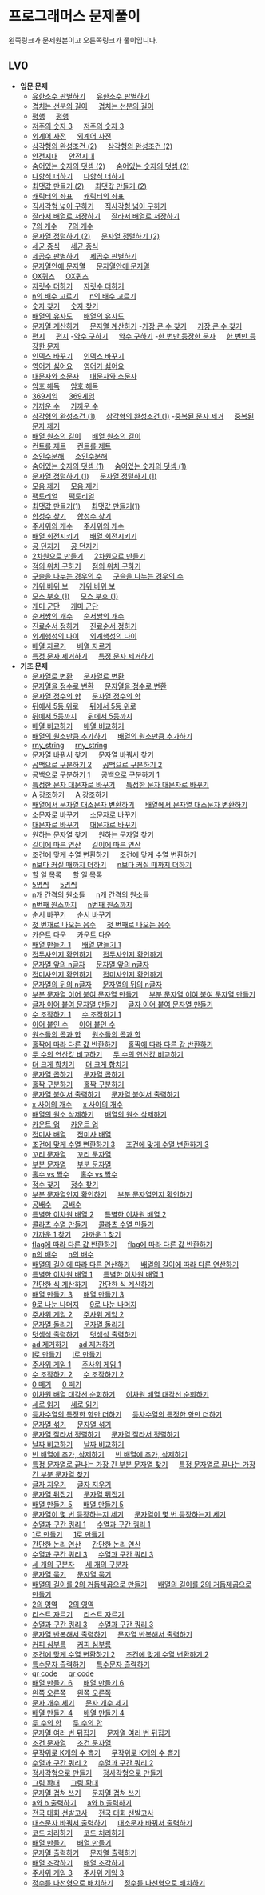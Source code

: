 # 프로그래머스 문제풀이

왼쪽링크가 문제원본이고 오른쪽링크가 풀이입니다.

## LV0
- **입문 문제**
  - [유한소수 판별하기](https://school.programmers.co.kr/learn/courses/30/lessons/120878) &emsp; [유한소수 판별하기](https://github.com/JangIn-40/Programmers/blob/master/LV0/introduction/DiscriminatingFinitePrimeNumber/DiscriminatingFinitePrimeNumber.cpp)
  - [겹치는 선분의 길이](https://school.programmers.co.kr/learn/courses/30/lessons/120876) &emsp; [겹치는 선분의 길이](https://github.com/JangIn-40/Programmers/blob/master/LV0/introduction/LengthOfOverlappingLine/LengthOfOverlappingLine.cpp)
  - [평행](https://school.programmers.co.kr/learn/courses/30/lessons/120875) &emsp; [평행](https://github.com/JangIn-40/Programmers/blob/master/LV0/introduction/Paralle/Parallel.cpp)
  - [저주의 숫자 3](https://school.programmers.co.kr/learn/courses/30/lessons/120871) &emsp; [저주의 숫자 3](https://github.com/JangIn-40/Programmers/blob/master/LV0/introduction/CurseNumberThree/CurseNumberThree.cpp)
  - [외계어 사전](https://school.programmers.co.kr/learn/courses/30/lessons/120869) &emsp; [외계어 사전](https://github.com/JangIn-40/Programmers/blob/master/LV0/introduction/AlienDictionary/AlienDictionary.cpp)
  - [삼각형의 완성조건 (2)](https://school.programmers.co.kr/learn/courses/30/lessons/120868) &emsp; [삼각형의 완성조건 (2)](https://github.com/JangIn-40/Programmers/blob/master/LV0/introduction/CompletionConditionTriangle%20(2)/CompletionConditionTriangle%20(2).cpp)
  - [안전지대](https://school.programmers.co.kr/learn/courses/30/lessons/120866) &emsp; [안전지대](https://github.com/JangIn-40/Programmers/blob/master/LV0/introduction/SafeZone/SafeZone.cpp)
  - [숨어있는 숫자의 덧셈 (2)](https://school.programmers.co.kr/learn/courses/30/lessons/120864) &emsp; [숨어있는 숫자의 덧셈 (2)](https://github.com/JangIn-40/Programmers/blob/master/LV0/introduction/AddHiddenNumber%20(2)/AddHiddenNumber%20(2).cpp)
  - [다항식 더하기](https://school.programmers.co.kr/learn/courses/30/lessons/120863) &emsp; [다항식 더하기](https://github.com/JangIn-40/Programmers/blob/master/LV0/introduction/AddPolynomial/AddPolynomial.cpp)
  - [최댓값 만들기 (2)](https://school.programmers.co.kr/learn/courses/30/lessons/120862) &emsp; [최댓값 만들기 (2)](https://github.com/JangIn-40/Programmers/blob/master/LV0/introduction/CreateMaximuValue%20(2)/CreateMaximuValue%20(2).cpp)
  - [캐릭터의 좌표](https://school.programmers.co.kr/learn/courses/30/lessons/120861) &emsp; [캐릭터의 좌표](https://github.com/JangIn-40/Programmers/blob/master/LV0/introduction/CharacterCoordinates/CharacterCoordinates.cpp)
  - [직사각형 넓이 구하기](https://school.programmers.co.kr/learn/courses/30/lessons/120860) &emsp; [직사각형 넓이 구하기](https://github.com/JangIn-40/Programmers/blob/master/LV0/introduction/CalculateAreaOfRectangle/CalculateAreaOfRectangle.cpp)
  - [잘라서 배열로 저장하기](https://school.programmers.co.kr/learn/courses/30/lessons/120913) &emsp; [잘라서 배열로 저장하기](https://github.com/JangIn-40/Programmers/blob/master/LV0/introduction/CutAndSaveArray/CutAndSaveArray.cpp)
  - [7의 개수](https://school.programmers.co.kr/learn/courses/30/lessons/120912) &emsp; [7의 개수](https://github.com/JangIn-40/Programmers/blob/master/LV0/introduction/NumberOfSeven/NumberOfSeven.cpp)
  - [문자열 정렬하기 (2)](https://github.com/JangIn-40/Programmers/blob/master/LV0/introduction/NumberOfSeven/NumberOfSeven.cpp) &emsp; [문자열 정렬하기 (2)](https://github.com/JangIn-40/Programmers/blob/master/LV0/introduction/SortString%20(2)/SortString%20(2).cpp)
  - [세균 증식](https://school.programmers.co.kr/learn/courses/30/lessons/120910) &emsp; [세균 증식](https://github.com/JangIn-40/Programmers/blob/master/LV0/introduction/BacterialGrowth/BacterialGrowth.cpp)
  - [제곱수 판별하기](https://school.programmers.co.kr/learn/courses/30/lessons/120909) &emsp;
  [제곱수 판별하기](https://github.com/JangIn-40/Programmers/blob/master/LV0/introduction/DetermineSquareNumber/DetermineSquareNumber.cpp)
  - [문자열안에 문자열](https://school.programmers.co.kr/learn/courses/30/lessons/120908) &emsp; [문자열안에 문자열](https://github.com/JangIn-40/Programmers/blob/master/LV0/introduction/StringInString/StringInString.cpp)
  - [OX퀴즈](https://school.programmers.co.kr/learn/courses/30/lessons/120907) &emsp; [OX퀴즈](https://github.com/JangIn-40/Programmers/blob/master/LV0/introduction/OXQuiz/OXQuiz.cpp)
  - [자릿수 더하기](https://school.programmers.co.kr/learn/courses/30/lessons/120906) &emsp; [자릿수 더하기](https://github.com/JangIn-40/Programmers/blob/master/LV0/introduction/AddDigit/AddDigit.cpp)
  - [n의 배수 고르기](https://school.programmers.co.kr/learn/courses/30/lessons/120905) &emsp;
  [n의 배수 고르기](https://github.com/JangIn-40/Programmers/blob/master/LV0/introduction/PickMultipleOfN/PickMultipleOfN.cpp)
  - [숫자 찾기](https://school.programmers.co.kr/learn/courses/30/lessons/120904) &emsp; [숫자 찾기](https://github.com/JangIn-40/Programmers/blob/master/LV0/introduction/FindNumber/FindNumber.cpp)
  - [배열의 유사도](https://school.programmers.co.kr/learn/courses/30/lessons/120903) &emsp; [배열의 유사도](https://github.com/JangIn-40/Programmers/blob/master/LV0/introduction/SimilarityOfArrangement/SimilarityOfArrangement.cpp)
  - [문자열 계산하기](https://school.programmers.co.kr/learn/courses/30/lessons/120902) &emsp; [문자열 계산하기](https://github.com/JangIn-40/Programmers/blob/master/LV0/introduction/CalculateString/CalculateString.cpp)
  -[가장 큰 수 찾기](https://school.programmers.co.kr/learn/courses/30/lessons/120899) &emsp;
  [가장 큰 수 찾기](https://github.com/JangIn-40/Programmers/blob/master/LV0/introduction/FindLargestNumber/FindLargestNumber.cpp)
  - [편지](https://school.programmers.co.kr/learn/courses/30/lessons/120898) &emsp; [편지](https://github.com/JangIn-40/Programmers/blob/master/LV0/introduction/Letter/Letter.cpp)
  -[약수 구하기](https://school.programmers.co.kr/learn/courses/30/lessons/120897) &emsp; [약수 구하기](https://github.com/JangIn-40/Programmers/blob/master/LV0/introduction/FindDivisor/FindDivisor.cpp)
  -[한 번만 등장한 문자](https://school.programmers.co.kr/learn/courses/30/lessons/120896) &emsp; [한 번만 등장한 문자](https://github.com/JangIn-40/Programmers/blob/master/LV0/introduction/OnlyOnceAppearCharacter/OnlyOnceAppearCharacter.cpp)
  - [인덱스 바꾸기](https://school.programmers.co.kr/learn/courses/30/lessons/120895) &emsp; [인덱스 바꾸기](https://github.com/JangIn-40/Programmers/blob/master/LV0/introduction/ChangeIndex/ChangeIndex.cpp)
  - [영어가 싫어요](https://school.programmers.co.kr/learn/courses/30/lessons/120894) &emsp;
  [영어가 싫어요](https://github.com/JangIn-40/Programmers/blob/master/LV0/introduction/HateEnglish/HateEnglish.cpp)
  - [대문자와 소문자](https://school.programmers.co.kr/learn/courses/30/lessons/120893) &emsp;
  [대문자와 소문자](https://github.com/JangIn-40/Programmers/blob/master/LV0/introduction/UppercaseLowercaseLetter/UppercaseLowercaseLetter.cpp)
  - [암호 해독](https://school.programmers.co.kr/learn/courses/30/lessons/120892) &emsp; [암호 해독](https://github.com/JangIn-40/Programmers/blob/master/LV0/introduction/Decode/Decode.cpp)
  - [369게임](https://school.programmers.co.kr/learn/courses/30/lessons/120891) &emsp; [369게임](https://github.com/JangIn-40/Programmers/blob/master/LV0/introduction/Game369/Game369.cpp)
  - [가까운 수](https://school.programmers.co.kr/learn/courses/30/lessons/120890) &emsp; [가까운 수](https://github.com/JangIn-40/Programmers/blob/master/LV0/introduction/CloseNumber/CloseNumber.cpp)
  - [삼각형의 완성조건 (1)](https://school.programmers.co.kr/learn/courses/30/lessons/120889) &emsp; [삼각형의 완성조건 (1)](https://github.com/JangIn-40/Programmers/blob/master/LV0/introduction/CompletionConditionTriangle/CompletionConditionTriangle.cpp)
  -[중복된 문자 제거](https://school.programmers.co.kr/learn/courses/30/lessons/120888) &emsp;
  [중복된 문자 제거](https://github.com/JangIn-40/Programmers/blob/master/LV0/introduction/RemoveDuplicateCharacter/RemoveDuplicateCharacter.cpp)
  - [배열 원소의 길이](https://school.programmers.co.kr/learn/courses/30/lessons/120854) &emsp;
  [배열 원소의 길이](https://github.com/JangIn-40/Programmers/blob/master/LV0/introduction/LengthArrayElement/LengthArrayElement.cpp)
  - [컨트롤 제트](https://school.programmers.co.kr/learn/courses/30/lessons/120853) &emsp; [컨트롤 제트](https://github.com/JangIn-40/Programmers/tree/master/LV0/introduction/ControlZ/ControlZ.cpp)
  - [소인수분해](https://school.programmers.co.kr/learn/courses/30/lessons/120852) &emsp;
  [소인수분해](https://github.com/JangIn-40/Programmers/blob/master/LV0/introduction/PrimeFactorization/PrimeFactorization.cpp)
  - [숨어있는 숫자의 덧셈 (1)](https://school.programmers.co.kr/learn/courses/30/lessons/120851) &emsp; [숨어있는 숫자의 덧셈 (1)](https://github.com/JangIn-40/Programmers/blob/master/LV0/introduction/AddHiddenNumber/AddHiddenNumber.cpp)
  - [문자열 졍렬하기 (1)](https://school.programmers.co.kr/learn/courses/30/lessons/120850) &emsp; [문자열 정렬하기 (1)](https://github.com/JangIn-40/Programmers/blob/master/LV0/introduction/SortString%20(1)/SortString%20(1).cpp)
  - [모음 제거](https://school.programmers.co.kr/learn/courses/30/lessons/120849) &emsp;
  [모음 제거](https://github.com/JangIn-40/Programmers/blob/master/LV0/introduction/RemoveVowels/RemoveVowels.cpp)
  - [팩토리얼](https://school.programmers.co.kr/learn/courses/30/lessons/120848) &emsp;
  [팩토리얼](https://github.com/JangIn-40/Programmers/blob/master/LV0/introduction/Factorial/Factorial.cpp)
  - [최댓값 만들기(1)](https://school.programmers.co.kr/learn/courses/30/lessons/120847) &emsp;
  [최댓값 만들기(1)](https://github.com/JangIn-40/Programmers/tree/master/LV0/introduction/MakeMaximumValue/MakeMaximumValue.cpp)
  - [합성수 찾기](https://school.programmers.co.kr/learn/courses/30/lessons/120846) &emsp;
  [합성수 찾기](https://github.com/JangIn-40/Programmers/blob/master/LV0/introduction/FindCompositionNumber/FindCompositionNumber.cpp)
  - [주사위의 개수](https://school.programmers.co.kr/learn/courses/30/lessons/120845) &emsp;
  [주사위의 개수](https://github.com/JangIn-40/Programmers/blob/master/LV0/introduction/NumberOfDice/NumberOfDice.cpp)
  - [배열 회전시키기](https://school.programmers.co.kr/learn/courses/30/lessons/120844) &emsp; [배열 회전시키기](https://github.com/JangIn-40/Programmers/blob/master/LV0/introduction/RotateArray/RotateArray.cpp)
  - [공 던지기](https://school.programmers.co.kr/learn/courses/30/lessons/120843) &emsp; [공 던지기](https://github.com/JangIn-40/Programmers/blob/master/LV0/introduction/ThrowBall/ThrowBall.cpp)
  - [2차원으로 만들기](https://school.programmers.co.kr/learn/courses/30/lessons/120842) &emsp;
  [2차원으로 만들기](https://github.com/JangIn-40/Programmers/blob/master/LV0/introduction/MakeTwoDimension/MakeTwoDimension.cpp)
  - [점의 위치 구하기](https://school.programmers.co.kr/learn/courses/30/lessons/120841) &emsp; [점의 위치 구하기](https://github.com/JangIn-40/Programmers/blob/master/LV0/introduction/FindLocationVertex/FindLocationVertex.cpp)
  - [구슬을 나누는 경우의 수](https://school.programmers.co.kr/learn/courses/30/lessons/120840) &emsp; [구슬을 나누는 경우의 수](https://github.com/JangIn-40/Programmers/blob/master/LV0/introduction/NumberOfCaseBeadsDivide/NumberOfCaseBeadsDivide.cpp)
  - [가위 바위 보](https://school.programmers.co.kr/learn/courses/30/lessons/120839) &emsp; [가위 바위 보](https://github.com/JangIn-40/Programmers/blob/master/LV0/introduction/RockScissorPaper/RockScissorPaper.cpp)
  - [모스 부호 (1)](https://school.programmers.co.kr/learn/courses/30/lessons/120838) &emsp; [모스 부호 (1)](https://github.com/JangIn-40/Programmers/blob/master/LV0/introduction/MorseCode(1)/MorseCode(1).cpp)
  - [개미 군단](https://school.programmers.co.kr/learn/courses/30/lessons/120837) &emsp; [개미 군단](https://github.com/JangIn-40/Programmers/blob/master/LV0/introduction/LegionAnt/LegionAnt.cpp)
  - [순서쌍의 개수](https://school.programmers.co.kr/learn/courses/30/lessons/120836) &emsp; [순서쌍의 개수](https://github.com/JangIn-40/Programmers/blob/master/LV0/introduction/NumberOfOrderPairs/NumberOfOrderPairs.cpp)
  - [진료순서 정하기](https://school.programmers.co.kr/learn/courses/30/lessons/120835) &emsp; [진료순서 정하기](https://github.com/JangIn-40/Programmers/blob/master/LV0/introduction/SetOrderTreatment/SetOrderTreatment.cpp)
  - [외계행성의 나이](https://school.programmers.co.kr/learn/courses/30/lessons/120834) &emsp; [외계행성의 나이](https://github.com/JangIn-40/Programmers/blob/master/LV0/introduction/AgeOfExoplanet/AgeOfExoplanet.cpp)
  - [배열 자르기](https://school.programmers.co.kr/learn/courses/30/lessons/120833) &emsp; [배열 자르기](https://github.com/JangIn-40/Programmers/blob/master/LV0/introduction/CutArray/CutArray.cpp)
  - [특정 문자 제거하기](https://school.programmers.co.kr/learn/courses/30/lessons/120826) &emsp; [특정 문자 제거하기](https://github.com/JangIn-40/Programmers/blob/master/LV0/introduction/RemoveSpecificCharacter/RemoveSpecificCharacter.cpp)
- **기초 문제**
  - [문자열로 변환](https://school.programmers.co.kr/learn/courses/30/lessons/181845) &emsp; [문자열로 변환](https://github.com/JangIn-40/Programmers/blob/master/LV0/Lv0%20Basic/ConvertString/ConvertString.cpp)
  - [문자열을 정수로 변환](https://school.programmers.co.kr/learn/courses/30/lessons/181848) &emsp; [문자열을 정수로 변환](https://github.com/JangIn-40/Programmers/blob/master/LV0/Lv0%20Basic/ConvertStringToInteger/ConvertStringToInteger.cpp)
  - [문자열 정수의 합](https://school.programmers.co.kr/learn/courses/30/lessons/181849) &emsp; [문자열 정수의 합](https://github.com/JangIn-40/Programmers/blob/master/LV0/Lv0%20Basic/SumStringInteger/SumStringInteger.cpp)
  - [뒤에서 5등 위로](https://school.programmers.co.kr/learn/courses/30/lessons/181852) &emsp; [뒤에서 5등 위로](https://github.com/JangIn-40/Programmers/blob/master/LV0/Lv0%20Basic/FifthFromBack/FifthFromBack.cpp)
  - [뒤에서 5등까지](https://school.programmers.co.kr/learn/courses/30/lessons/181853) &emsp; [뒤에서 5등까지](https://github.com/JangIn-40/Programmers/blob/master/LV0/Lv0%20Basic/FromBackToFifth/FromBackToFifth.cpp)
  - [배열 비교하기](https://school.programmers.co.kr/learn/courses/30/lessons/181856) &emsp; [배열 비교하기](https://github.com/JangIn-40/Programmers/blob/master/LV0/Lv0%20Basic/CompareArray/CompareArray.cpp)
  - [배열의 원소만큼 추가하기](https://school.programmers.co.kr/learn/courses/30/lessons/181861) &emsp; [배열의 원소만큼 추가하기](https://github.com/JangIn-40/Programmers/blob/master/LV0/Lv0%20Basic/AddAsArrayElements/AddAsArrayElements.cpp)
  - [rny_string](https://school.programmers.co.kr/learn/courses/30/lessons/181863) &emsp; [rny_string](https://github.com/JangIn-40/Programmers/blob/master/LV0/Lv0%20Basic/rny_string/rny_string.cpp)
  - [문자열 바꿔서 찾기](https://school.programmers.co.kr/learn/courses/30/lessons/181864) &emsp; [문자열 바꿔서 찾기](https://github.com/JangIn-40/Programmers/blob/master/LV0/Lv0%20Basic/FindToChangingString/FindToChangingString.cpp)
  - [공백으로 구분하기 2](https://school.programmers.co.kr/learn/courses/30/lessons/181868) &emsp; [공백으로 구분하기 2](https://github.com/JangIn-40/Programmers/blob/master/LV0/Lv0%20Basic/DistinguishBlank%202/DistinguishBlank%202.cpp)
  - [공백으로 구분하기 1](https://school.programmers.co.kr/learn/courses/30/lessons/181869) &emsp; [공백으로 구분하기 1](https://github.com/JangIn-40/Programmers/blob/master/LV0/Lv0%20Basic/DistinguishBlank%201/DistinguishBlank%201.cpp)
  - [특정한 문자 대문자로 바꾸기](https://school.programmers.co.kr/learn/courses/30/lessons/181873) &emsp; [특정한 문자 대문자로 바꾸기](https://github.com/JangIn-40/Programmers/blob/master/LV0/Lv0%20Basic/ChangeSpecificCharcterToUpper/ChangeSpecificCharcterToUpper.cpp)
  - [A 강조하기](https://school.programmers.co.kr/learn/courses/30/lessons/181874) &emsp; [A 강조하기](https://github.com/JangIn-40/Programmers/blob/master/LV0/Lv0%20Basic/EmphasizeA/EmphasizeA.cpp)
  - [배열에서 문자열 대소문자 변환하기](https://school.programmers.co.kr/learn/courses/30/lessons/181875) &emsp; [배열에서 문자열 대소문자 변환하기](https://github.com/JangIn-40/Programmers/blob/master/LV0/Lv0%20Basic/ConvertStringLowerUpperInArray/ConvertStringLowerUpperInArray.cpp)
  - [소문자로 바꾸기](https://school.programmers.co.kr/learn/courses/30/lessons/181876) &emsp; [소문자로 바꾸기](https://github.com/JangIn-40/Programmers/blob/master/LV0/Lv0%20Basic/ConvertLowercase/ConvertLowercase.cpp)
  - [대문자로 바꾸기](https://school.programmers.co.kr/learn/courses/30/lessons/181877) &emsp; [대문자로 바꾸기](https://github.com/JangIn-40/Programmers/blob/master/LV0/Lv0%20Basic/ConvertUppercase/ConvertUppercase.cpp)
  - [원하는 문자열 찾기](https://school.programmers.co.kr/learn/courses/30/lessons/181878) &emsp; [원하는 문자열 찾기](https://github.com/JangIn-40/Programmers/blob/master/LV0/Lv0%20Basic/FindDesireString/FindDesireString.cpp)
  - [길이에 따른 연산](https://school.programmers.co.kr/learn/courses/30/lessons/181879) &emsp; [길이에 따른 연산](https://github.com/JangIn-40/Programmers/blob/master/LV0/Lv0%20Basic/CalculateBaseOnLength/CalculateBaseOnLength.cpp)
  - [조건에 맞게 수열 변환하기](https://school.programmers.co.kr/learn/courses/30/lessons/181882) &emsp; [조건에 맞게 수열 변환하기](https://github.com/JangIn-40/Programmers/blob/master/LV0/Lv0%20Basic/ConvertSequnceAccordingCondition/ConvertSequnceAccordingCondition.cpp)
  - [n보다 커질 때까지 더하기](https://school.programmers.co.kr/learn/courses/30/lessons/181884) &emsp; [n보다 커질 때까지 더하기](https://github.com/JangIn-40/Programmers/blob/master/LV0/Lv0%20Basic/AddBiggerThanN/AddBiggerThanN.cpp)
  - [할 일 목록](https://school.programmers.co.kr/learn/courses/30/lessons/181885) &emsp; [할 일 목록](https://github.com/JangIn-40/Programmers/blob/master/LV0/Lv0%20Basic/TODOList/TODOList.cpp)
  - [5명씩](https://school.programmers.co.kr/learn/courses/30/lessons/181886) &emsp; [5명씩](https://github.com/JangIn-40/Programmers/blob/master/LV0/Lv0%20Basic/FivePeopleEach/FivePeopleEach.cpp)
  - [n개 간격의 원소들](https://school.programmers.co.kr/learn/courses/30/lessons/181888) &emsp; [n개 간격의 원소들](https://github.com/JangIn-40/Programmers/blob/master/LV0/Lv0%20Basic/NDistanceElements/NDistanceElements.cpp)
  - [n번째 원소까지](https://school.programmers.co.kr/learn/courses/30/lessons/181889) &emsp; [n번째 원소까지](https://github.com/JangIn-40/Programmers/blob/master/LV0/Lv0%20Basic/NthToElement/NthToElement.cpp)
  - [순서 바꾸기](https://school.programmers.co.kr/learn/courses/30/lessons/181891) &emsp; [순서 바꾸기](https://github.com/JangIn-40/Programmers/blob/master/LV0/Lv0%20Basic/ChangeSequence/ChangeSequence.cpp)
  - [첫 번재로 나오는 음수](https://school.programmers.co.kr/learn/courses/30/lessons/181896) &emsp; [첫 번째로 나오는 음수](https://github.com/JangIn-40/Programmers/blob/master/LV0/Lv0%20Basic/FirstNegativeNubmer/FirstNegativeNubmer.cpp)
  - [카운트 다운](https://school.programmers.co.kr/learn/courses/30/lessons/181899) &emsp; [카운트 다운](https://github.com/JangIn-40/Programmers/blob/master/LV0/Lv0%20Basic/CountDown/CountDown.cpp)
  - [배열 만들기 1](https://school.programmers.co.kr/learn/courses/30/lessons/181901) &emsp; [배열 만들기 1](https://github.com/JangIn-40/Programmers/blob/master/LV0/Lv0%20Basic/MakeArray1/MakeArray1.cpp)
  - [접두사인지 확인하기](https://school.programmers.co.kr/learn/courses/30/lessons/181906) &emsp; [접두사인지 확인하기](https://github.com/JangIn-40/Programmers/blob/master/LV0/Lv0%20Basic/CheckPrefix/CheckPrefix.cpp)
  - [문자열 앞의 n글자](https://school.programmers.co.kr/learn/courses/30/lessons/181907) &emsp; [문자열 앞의 n글자](https://github.com/JangIn-40/Programmers/blob/master/LV0/Lv0%20Basic/NLettersInFrontOfString/NLettersInFrontOfString.cpp)
  - [접미사인지 확인하기](https://school.programmers.co.kr/learn/courses/30/lessons/181908) &emsp; [접미사인지 확인하기](https://github.com/JangIn-40/Programmers/blob/master/LV0/Lv0%20Basic/CheckSuffixArray/CheckSuffixArray.cpp)
  - [문자열의 뒤의 n글자](https://school.programmers.co.kr/learn/courses/30/lessons/181910) &emsp; [문자열의 뒤의 n글자](https://github.com/JangIn-40/Programmers/blob/master/LV0/Lv0%20Basic/StringBackN/StringBackN.cpp)
  - [부분 문자열 이어 붙여 문자열 만들기](https://school.programmers.co.kr/learn/courses/30/lessons/181911) &emsp; [부분 문자열 이여 붙여 문자열 만들기](https://github.com/JangIn-40/Programmers/blob/master/LV0/Lv0%20Basic/MakeStringConnectPartOfString/MakeStringConnectPartOfString.cpp)
  - [글자 이어 붙여 문자열 만들기](https://school.programmers.co.kr/learn/courses/30/lessons/181915) &emsp; [글자 이어 붙여 문자열 만들기](https://github.com/JangIn-40/Programmers/blob/master/LV0/Lv0%20Basic/ConnectMakingString/ConnectMakingString.cpp)
  - [수 조작하기 1](https://school.programmers.co.kr/learn/courses/30/lessons/181926) &emsp; [수 조작하기 1](https://github.com/JangIn-40/Programmers/blob/master/LV0/Lv0%20Basic/ControlNumber1/ControlNumber1.cpp)
  - [이어 붙인 수](https://school.programmers.co.kr/learn/courses/30/lessons/181928) &emsp; [이어 붙인 수](https://github.com/JangIn-40/Programmers/blob/master/LV0/Lv0%20Basic/ConnectNumber/ConnectNumber.cpp)
  - [원소들의 곱과 합](https://school.programmers.co.kr/learn/courses/30/lessons/181929) &emsp; [원소들의 곱과 합](https://github.com/JangIn-40/Programmers/blob/master/LV0/Lv0%20Basic/AddMultipleElement/AddMultipleElement.cpp)
  - [홀짝에 따라 다른 값 반환하기](https://school.programmers.co.kr/learn/courses/30/lessons/181935) &emsp; [홀짝에 따라 다른 갑 반환하기](https://github.com/JangIn-40/Programmers/blob/master/LV0/Lv0%20Basic/ReturnDifferentValueOnOddEven/ReturnDifferentValueOnOddEven.cpp)
  - [두 수의 연산값 비교하기](https://school.programmers.co.kr/learn/courses/30/lessons/181938) &emsp; [두 수의 연산값 비교하기](https://github.com/JangIn-40/Programmers/blob/master/LV0/Lv0%20Basic/CompareCalculationNumber/CompareCalculationNumber.cpp)
  - [더 크게 합치기](https://school.programmers.co.kr/learn/courses/30/lessons/181939) &emsp; [더 크게 합치기](https://github.com/JangIn-40/Programmers/blob/master/LV0/Lv0%20Basic/AddMoreBig/AddMoreBig.cpp)
  - [문자열 곱하기](https://school.programmers.co.kr/learn/courses/30/lessons/181940) &emsp; [문자열 곱하기](https://github.com/JangIn-40/Programmers/blob/master/LV0/Lv0%20Basic/StringMultiple/StringMultiple.cpp)
  - [홀짝 구분하기](https://school.programmers.co.kr/learn/courses/30/lessons/181944) &emsp; [홀짝 구분하기](https://github.com/JangIn-40/Programmers/blob/master/LV0/Lv0%20Basic/ClassifyEvenOdd/ClassifyEvenOdd.cpp)
  - [문자열 붙여서 출력하기](https://school.programmers.co.kr/learn/courses/30/lessons/181946) &emsp; [문자열 붙여서 출력하기](https://github.com/JangIn-40/Programmers/blob/master/LV0/Lv0%20Basic/PrintStickString/PrintStickString.cpp)
  - [x 사이의 개수](https://school.programmers.co.kr/learn/courses/30/lessons/181867) &emsp; [x 사이의 개수](https://github.com/JangIn-40/Programmers/blob/master/LV0/Lv0%20Basic/NumberBetweenX/NumberBetweenX.cpp)
  - [배열의 원소 삭제하기](https://school.programmers.co.kr/learn/courses/30/lessons/181844) &emsp; [배열의 원소 삭제하기](https://github.com/JangIn-40/Programmers/blob/master/LV0/Lv0%20Basic/RemoveArrayElement/RemoveArrayElement.cpp)
  - [카운트 업](https://school.programmers.co.kr/learn/courses/30/lessons/181920) &emsp; [카운트 업](https://github.com/JangIn-40/Programmers/blob/master/LV0/Lv0%20Basic/CountUp/CountUp.cpp)
  - [접미사 배열](https://school.programmers.co.kr/learn/courses/30/lessons/181909) &emsp; [접미사 배열](https://github.com/JangIn-40/Programmers/blob/master/LV0/Lv0%20Basic/SuffixArray/SuffixArray.cpp)
  - [조건에 맞게 수열 변환하기 3](https://school.programmers.co.kr/learn/courses/30/lessons/181835) &emsp; [조건에 맞게 수열 변환하기 3](https://github.com/JangIn-40/Programmers/blob/master/LV0/Lv0%20Basic/ConvertSequenceAccordingCondition3/ConvertSequenceAccordingCondition3.cpp)
  - [꼬리 문자열](https://school.programmers.co.kr/learn/courses/30/lessons/181841) &emsp; [꼬리 문자열](https://github.com/JangIn-40/Programmers/blob/master/LV0/Lv0%20Basic/TailString/TailString.cpp)
  - [부분 문자열](https://school.programmers.co.kr/learn/courses/30/lessons/181842) &emsp; [부분 문자열](https://github.com/JangIn-40/Programmers/blob/master/LV0/Lv0%20Basic/SubString/SubString.cpp)
  - [홀수 vs 짝수](https://school.programmers.co.kr/learn/courses/30/lessons/181887) &emsp; [홀수 vs 짝수](https://github.com/JangIn-40/Programmers/blob/master/LV0/Lv0%20Basic/Odd_VS_Even/Odd_VS_Even.cpp)
  - [정수 찾기](https://school.programmers.co.kr/learn/courses/30/lessons/181840) &emsp; [정수 찾기](https://github.com/JangIn-40/Programmers/blob/master/LV0/Lv0%20Basic/FindInteger/FindInteger.cpp)
  - [부분 문자열인지 확인하기](https://school.programmers.co.kr/learn/courses/30/lessons/181843) &emsp; [부분 문자열인지 확인하기](https://github.com/JangIn-40/Programmers/blob/master/LV0/Lv0%20Basic/CheckSubString/CheckSubString.cpp)
  - [공배수](https://school.programmers.co.kr/learn/courses/30/lessons/181936) &emsp; [공배수](https://github.com/JangIn-40/Programmers/blob/master/LV0/Lv0%20Basic/CommonMultiple/CommonMultiple.cpp)
  - [특별한 이차원 배열 2](https://school.programmers.co.kr/learn/courses/30/lessons/181831) &emsp; [특별한 이차원 배열 2](https://github.com/JangIn-40/Programmers/blob/master/LV0/Lv0%20Basic/SpecialTwoDimensionArray2/SpecialTwoDimensionArray2.cpp)
  - [콜라츠 수열 만들기](https://school.programmers.co.kr/learn/courses/30/lessons/181919) &emsp; [콜라츠 수열 만들기](https://github.com/JangIn-40/Programmers/blob/master/LV0/Lv0%20Basic/CollatzSequence/CollatzSequence.cpp)
  - [가까운 1 찾기](https://school.programmers.co.kr/learn/courses/30/lessons/181898) &emsp; [가까운 1 찾기](https://github.com/JangIn-40/Programmers/blob/master/LV0/Lv0%20Basic/FindNear1/FindNear1.cpp)
  - [flag에 따라 다른 값 반환하기](https://school.programmers.co.kr/learn/courses/30/lessons/181933) &emsp; [flag에 따라 다른 값 반환하기](https://github.com/JangIn-40/Programmers/blob/master/LV0/Lv0%20Basic/ReturnDiffrentValeuOnFlag/ReturnDiffrentValeuOnFlag.cpp)
  - [n의 배수](https://school.programmers.co.kr/learn/courses/30/lessons/181937) &emsp; [n의 배수](https://github.com/JangIn-40/Programmers/blob/master/LV0/Lv0%20Basic/NMultiple/NMultiple.cpp)
  - [배열의 길이에 따라 다른 연산하기](https://school.programmers.co.kr/learn/courses/30/lessons/181854) &emsp; [배열의 길이에 따라 다른 연산하기](https://github.com/JangIn-40/Programmers/blob/master/LV0/Lv0%20Basic/DifferentCalculateDefendOnLengthOfArray/DifferentCalculateDefendOnLengthOfArray.cpp)
  - [특별한 이차원 배열 1](https://school.programmers.co.kr/learn/courses/30/lessons/181833) &emsp; [특별한 이차원 배열 1](https://github.com/JangIn-40/Programmers/blob/master/LV0/Lv0%20Basic/SpecialTwoDimensionArray/SpecialTwoDimensionArray.cpp)
  - [간단한 식 계산하기](https://school.programmers.co.kr/learn/courses/30/lessons/181865) &emsp; [간단한 식 계산하기](https://github.com/JangIn-40/Programmers/blob/master/LV0/Lv0%20Basic/CalculateSimpleExpression/CalculateSimpleExpression.cpp)
  - [배열 만들기 3](https://school.programmers.co.kr/learn/courses/30/lessons/181895) &emsp; [배열 만들기 3](https://github.com/JangIn-40/Programmers/blob/master/LV0/Lv0%20Basic/MakeArray3/MakeArray3.cpp)
  - [9로 나눈 나머지](https://school.programmers.co.kr/learn/courses/30/lessons/181914) &emsp; [9로 나눈 나머지](https://github.com/JangIn-40/Programmers/blob/master/LV0/Lv0%20Basic/Divide9Remain/Divide9Remain.cpp)
  - [주사위 게임 2](https://school.programmers.co.kr/learn/courses/30/lessons/181930) &emsp; [주사위 게임 2](https://github.com/JangIn-40/Programmers/blob/master/LV0/Lv0%20Basic/DiceGame2/DiceGame2.cpp)
  - [문자열 돌리기](https://school.programmers.co.kr/learn/courses/30/lessons/181945) &emsp; [문자열 돌리기](https://github.com/JangIn-40/Programmers/blob/master/LV0/Lv0%20Basic/PrintTwistString/PrintTwistString.cpp)
  - [덧셈식 출력하기](https://school.programmers.co.kr/learn/courses/30/lessons/181947) &emsp; [덧셈식 출력하기](https://github.com/JangIn-40/Programmers/blob/master/LV0/Lv0%20Basic/PrintAdd/PrintAdd.cpp)
  - [ad 제거하기](https://school.programmers.co.kr/learn/courses/30/lessons/181870) &emsp; [ad 제거하기](https://github.com/JangIn-40/Programmers/blob/master/LV0/Lv0%20Basic/RemoveAd/RemoveAd.cpp)
  - [l로 만들기](https://school.programmers.co.kr/learn/courses/30/lessons/181834) &emsp; [l로 만들기](https://github.com/JangIn-40/Programmers/blob/master/LV0/Lv0%20Basic/MakeToI/MakeToL.cpp)
  - [주사위 게임 1](https://school.programmers.co.kr/learn/courses/30/lessons/181839) &emsp; [주사위 게임 1](https://github.com/JangIn-40/Programmers/blob/master/LV0/Lv0%20Basic/DiceGame1/DiceGame1.cpp)
  - [수 조작하기 2](https://school.programmers.co.kr/learn/courses/30/lessons/181925) &emsp; [수 조작하기 2](https://github.com/JangIn-40/Programmers/blob/master/LV0/Lv0%20Basic/ControlNumber2/ControlNumber2.cpp)
  - [0 떼기](https://school.programmers.co.kr/learn/courses/30/lessons/181847) &emsp; [0 떼기](https://github.com/JangIn-40/Programmers/blob/master/LV0/Lv0%20Basic/TakeOffZero/TakeOffZero.cpp)
  - [이차원 배열 대각선 순회하기](https://school.programmers.co.kr/learn/courses/30/lessons/181829) &emsp; [이차원 배열 대각선 순회하기](https://github.com/JangIn-40/Programmers/blob/master/LV0/Lv0%20Basic/Two-dimensionalArrayDiagonalTraversal/Two-dimensionalArrayDiagonalTraversal.cpp)
  - [세로 읽기](https://school.programmers.co.kr/learn/courses/30/lessons/181904) &emsp; [세로 읽기](https://github.com/JangIn-40/Programmers/blob/master/LV0/Lv0%20Basic/ReadColumn/ReadColumn.cpp)
  - [등차수열의 특정한 항만 더하기](https://school.programmers.co.kr/learn/courses/30/lessons/181931) &emsp; [등차수열의 특정한 항만 더하기](https://github.com/JangIn-40/Programmers/blob/master/LV0/Lv0%20Basic/ArithmeticSequenceAddSpecific/ArithmeticSequenceAddSpecific.cpp)
  - [문자열 섞기](https://school.programmers.co.kr/learn/courses/30/lessons/181942) &emsp; [문자열 섞기](https://github.com/JangIn-40/Programmers/blob/master/LV0/Lv0%20Basic/StringShuffle/StringShuffle.cpp)
  - [문자열 잘라서 정렬하기](https://school.programmers.co.kr/learn/courses/30/lessons/181866) &emsp; [문자열 잘라서 정렬하기](https://github.com/JangIn-40/Programmers/blob/master/LV0/Lv0%20Basic/SortCuttingString/SortCuttingString.cpp)
  - [날짜 비교하기](https://school.programmers.co.kr/learn/courses/30/lessons/181838) &emsp; [날짜 비교하기](https://github.com/JangIn-40/Programmers/blob/master/LV0/Lv0%20Basic/CompareDate/CompareDate.cpp)
  - [빈 배열에 추가, 삭제하기](https://school.programmers.co.kr/learn/courses/30/lessons/181860) &emsp; [빈 배열에 추가, 삭제하기](https://github.com/JangIn-40/Programmers/blob/master/LV0/Lv0%20Basic/Add_Erase_EmptyString/Add_Erase_EmptyString.cpp)
  - [특정 문자열로 끝나는 가장 긴 부분 문자열 찾기](https://school.programmers.co.kr/learn/courses/30/lessons/181872) &emsp; [특정 문자열로 끝나는 가장 긴 부분 문자열 찾기](https://github.com/JangIn-40/Programmers/blob/master/LV0/Lv0%20Basic/FindLongestSubstringEndedWithSpecificString/FindLongestSubstringEndedWithSpecificString.cpp)
  - [글자 지우기](https://school.programmers.co.kr/learn/courses/30/lessons/181900) &emsp; [글자 지우기](https://github.com/JangIn-40/Programmers/blob/master/LV0/Lv0%20Basic/EraseLetter/EraseLetter.cpp)
  - [문자열 뒤집기](https://school.programmers.co.kr/learn/courses/30/lessons/181905) &emsp; [문자열 뒤집기](https://github.com/JangIn-40/Programmers/blob/master/LV0/Lv0%20Basic/FlipString1/FlipString1.cpp)
  - [배열 만들기 5](https://school.programmers.co.kr/learn/courses/30/lessons/181912) &emsp; [배열 만들기 5](https://github.com/JangIn-40/Programmers/blob/master/LV0/Lv0%20Basic/MakeArray%205/MakeArray%205.cpp)
  - [문자열이 몇 번 등장하는지 세기](https://school.programmers.co.kr/learn/courses/30/lessons/181871) &emsp; [문자열이 몇 번 등장하는지 세기](https://github.com/JangIn-40/Programmers/blob/master/LV0/Lv0%20Basic/CountHowManyStringAppear/CountHowManyStringAppear.cpp)
  - [수열과 구간 쿼리 1](https://school.programmers.co.kr/learn/courses/30/lessons/181883) &emsp; [수열과 구간 쿼리 1](https://github.com/JangIn-40/Programmers/blob/master/LV0/Lv0%20Basic/SequencesAndSpheresQuery1/SequencesAndSpheresQuery1.cpp)
  - [1로 만들기](https://school.programmers.co.kr/learn/courses/30/lessons/181880) &emsp; [1로 만들기](https://github.com/JangIn-40/Programmers/blob/master/LV0/Lv0%20Basic/Make1/Make1.cpp)
  - [간단한 논리 연산](https://school.programmers.co.kr/learn/courses/30/lessons/181917) &emsp; [간단한 논리 연산](https://github.com/JangIn-40/Programmers/blob/master/LV0/Lv0%20Basic/SimpleLogicCalculate/SimpleLogicCalculate.cpp)
  - [수열과 구간 쿼리 3](https://school.programmers.co.kr/learn/courses/30/lessons/181924) &emsp; [수열과 구간 쿼리 3](https://github.com/JangIn-40/Programmers/blob/master/LV0/Lv0%20Basic/SequencesAndSpheresQuery3/SequencesAndSpheresQuery3.cpp)
  - [세 개의 구분자](https://school.programmers.co.kr/learn/courses/30/lessons/181862) &emsp; [세 개의 구분자](https://github.com/JangIn-40/Programmers/blob/master/LV0/Lv0%20Basic/ThreeCategories/ThreeCategories.cpp)
  - [문자열 묶기](https://school.programmers.co.kr/learn/courses/30/lessons/181855) &emsp; [문자열 묶기](https://github.com/JangIn-40/Programmers/blob/master/LV0/Lv0%20Basic/TieString/TieString.cpp)
  - [배열의 길이를 2의 거듭제곱으로 만들기](https://school.programmers.co.kr/learn/courses/30/lessons/181857) &emsp; [배열의 길이를 2의 거듭제곱으로 만들기](https://github.com/JangIn-40/Programmers/blob/master/LV0/Lv0%20Basic/MakeLengthArrayPowerOf2/MakeLengthArrayPowerOf2.cpp)
  - [2의 영역](https://school.programmers.co.kr/learn/courses/30/lessons/181894) &emsp; [2의 영역](https://github.com/JangIn-40/Programmers/blob/master/LV0/Lv0%20Basic/AreaOf2/AreaOf2.cpp)
  - [리스트 자르기](https://school.programmers.co.kr/learn/courses/30/lessons/181897) &emsp; [리스트 자르기](https://github.com/JangIn-40/Programmers/blob/master/LV0/Lv0%20Basic/CutList/CutList.cpp)
  - [수열과 구간 쿼리 3](https://school.programmers.co.kr/learn/courses/30/lessons/181922) &emsp; [수열과 구간 쿼리 3](https://github.com/JangIn-40/Programmers/blob/master/LV0/Lv0%20Basic/SequencesAndSpheresQuery4/SequencesAndSpheresQuery4.cpp)
  - [문자열 반복해서 출력하기](https://school.programmers.co.kr/learn/courses/30/lessons/181950) &emsp; [문자열 반복해서 출력하기](https://github.com/JangIn-40/Programmers/blob/master/LV0/Lv0%20Basic/PrintRepeatString/PrintRepeatString.cpp)
  - [커피 심부름](https://school.programmers.co.kr/learn/courses/30/lessons/181837) &emsp; [커피 심부름](https://github.com/JangIn-40/Programmers/blob/master/LV0/Lv0%20Basic/CoffeeErrand/CoffeeErrand.cpp)
  - [조건에 맞게 수열 변환하기 2](https://school.programmers.co.kr/learn/courses/30/lessons/181881) &emsp; [조건에 맞게 수열 변환하기 2](https://github.com/JangIn-40/Programmers/blob/master/LV0/Lv0%20Basic/ConvertSequnceAccordingCondition2/ConvertSequnceAccordingCondition2.cpp)
  - [특수문자 출력하기](https://school.programmers.co.kr/learn/courses/30/lessons/181948) &emsp; [특수문자 출력하기](https://github.com/JangIn-40/Programmers/blob/master/LV0/Lv0%20Basic/PrintSpecialCharacter/PrintSpecialCharacter.cpp)
  - [qr code](https://school.programmers.co.kr/learn/courses/30/lessons/181903) &emsp; [qr code](https://github.com/JangIn-40/Programmers/blob/master/LV0/Lv0%20Basic/QRCode/QRCode.cpp)
  - [배열 만들기 6](https://school.programmers.co.kr/learn/courses/30/lessons/181859) &emsp; [배열 만들기 6](https://github.com/JangIn-40/Programmers/blob/master/LV0/Lv0%20Basic/MakeArray6/MakeArray6.cpp)
  - [왼쪽 오른쪽](https://school.programmers.co.kr/learn/courses/30/lessons/181890) &emsp; [왼쪽 오른쪽](https://github.com/JangIn-40/Programmers/blob/master/LV0/Lv0%20Basic/LeftRight/LeftRight.cpp)
  - [문자 개수 세기](https://school.programmers.co.kr/learn/courses/30/lessons/181902) &emsp; [문자 개수 세기](https://github.com/JangIn-40/Programmers/blob/master/LV0/Lv0%20Basic/CountStringNumber/CountStringNumber.cpp)
  - [배열 만들기 4](https://school.programmers.co.kr/learn/courses/30/lessons/181918) &emsp; [배열 만들기 4](https://github.com/JangIn-40/Programmers/blob/master/LV0/Lv0%20Basic/MakeArrangemen%204/MakeArrangemen%204.cpp)
  - [두 수의 합](https://school.programmers.co.kr/learn/courses/30/lessons/181846) &emsp; [두 수의 합](https://github.com/JangIn-40/Programmers/blob/master/LV0/Lv0%20Basic/AddTwoNumber/AddTwoNumber.cpp)
  - [문자열 여러 번 뒤집기](https://school.programmers.co.kr/learn/courses/30/lessons/181913) &emsp; [문자열 여러 번 뒤집기](https://github.com/JangIn-40/Programmers/blob/master/LV0/Lv0%20Basic/FlipString/FlipString.cpp)
  - [조건 문자열](https://school.programmers.co.kr/learn/courses/30/lessons/181934) &emsp; [조건 문자열](https://github.com/JangIn-40/Programmers/blob/master/LV0/Lv0%20Basic/ConditionalString/ConditionalString.cpp)
  - [무작위로 K개의 수 뽑기](https://school.programmers.co.kr/learn/courses/30/lessons/181858) &emsp; [무작위로 K개의 수 뽑기](https://github.com/JangIn-40/Programmers/blob/master/LV0/Lv0%20Basic/DrawRandomKNumber/DrawRandomKNumber.cpp)
  - [수열과 구간 쿼리 2](https://school.programmers.co.kr/learn/courses/30/lessons/181923) &emsp; [수열과 구간 쿼리 2](https://github.com/JangIn-40/Programmers/blob/master/LV0/Lv0%20Basic/SequencesAndSpheresQuery/SequencesAndSpheresQuery2.cpp)
  - [정사각형으로 만들기](https://school.programmers.co.kr/learn/courses/30/lessons/181830) &emsp; [정사각형으로 만들기](https://github.com/JangIn-40/Programmers/blob/master/LV0/Lv0%20Basic/MakeSquare/MakeSquare.cpp)
  - [그림 확대](https://school.programmers.co.kr/learn/courses/30/lessons/181836) &emsp; [그림 확대](https://github.com/JangIn-40/Programmers/blob/master/LV0/Lv0%20Basic/ZoomInPicture/ZoomInPicture.cpp)
  - [문자열 겹쳐 쓰기](https://school.programmers.co.kr/learn/courses/30/lessons/181943) &emsp; [문자열 겹쳐 쓰기](https://github.com/JangIn-40/Programmers/blob/master/LV0/Lv0%20Basic/OverwriteString/OverwriteString.cpp)
  - [a와 b 출력하기](https://school.programmers.co.kr/learn/courses/30/lessons/181951) &emsp; [a와 b 출력하기](https://github.com/JangIn-40/Programmers/tree/master/LV0/Lv0%20Basic/Print_A_B)
  - [전국 대회 선발고사](https://school.programmers.co.kr/learn/courses/30/lessons/181851) &emsp; [전국 대회 선발고사](https://github.com/JangIn-40/Programmers/blob/master/LV0/Lv0%20Basic/NationalCompetitionSelectionTest/NationalCompetitionSelectionTest.cpp)
  - [대소문자 바꿔서 출력하기](https://school.programmers.co.kr/learn/courses/30/lessons/181949) &emsp; [대소문자 바꿔서 출력하기](https://github.com/JangIn-40/Programmers/blob/master/LV0/Lv0%20Basic/PrintLowerUpper/PrintLowerUpper.cpp)
  - [코드 처리하기](https://school.programmers.co.kr/learn/courses/30/lessons/181932) &emsp; [코드 처리하기](https://github.com/JangIn-40/Programmers/blob/master/LV0/Lv0%20Basic/ProcessCode/ProcessCode.cpp)
  - [배열 만들기](https://school.programmers.co.kr/learn/courses/30/lessons/181921) &emsp; [배열 만들기](https://github.com/JangIn-40/Programmers/blob/master/LV0/Lv0%20Basic/MakeArrangement2/MakeArrangement2.cpp)
  - [문자열 출력하기](https://school.programmers.co.kr/learn/courses/30/lessons/181952) &emsp; [문자열 출력하기](https://github.com/JangIn-40/Programmers/blob/master/LV0/Lv0%20Basic/PrintString/PrintString.cpp)
  - [배열 조각하기](https://school.programmers.co.kr/learn/courses/30/lessons/181893) &emsp; [배열 조각하기](https://github.com/JangIn-40/Programmers/blob/master/LV0/Lv0%20Basic/CarvingArray/CarvingArray.cpp)
  - [주사위 게임 3](https://school.programmers.co.kr/learn/courses/30/lessons/181916) &emsp; [주사위 게임 3](https://github.com/JangIn-40/Programmers/blob/master/LV0/Lv0%20Basic/DiceGame%203/DiceGame%203.cpp)
  - [정수를 나선형으로 배치하기](https://school.programmers.co.kr/learn/courses/30/lessons/181832) &emsp; [정수를 나선형으로 배치하기](https://github.com/JangIn-40/Programmers/blob/master/LV0/Lv0%20Basic/PlaceIntegerInSprial/PlaceIntegerInSprial.cpp)

